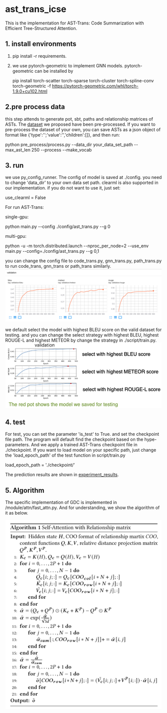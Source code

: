 # ast_trans_icse
This is the implementation for AST-Trans: Code Summarization with Efficient Tree-Structured Attention.
## 1. install environments
 1. pip install -r requirements.

 2. we use pytorch-geometric to implement GNN models. pytorch-geometric can be installed by 
    
    pip install torch-scatter torch-sparse torch-cluster torch-spline-conv torch-geometric -f https://pytorch-geometric.com/whl/torch-1.9.0+cu102.html

## 2.pre process data
this step attends to generate pot, sbt, paths and relationship matrices of ASTs.
The [dataset](https://drive.google.com/drive/folders/1dc42GFE6nx4x5_2_6H-qelTSI1KmPEJe) we proposed have been pre-processed. If you want to pre-process the dataset of your own, you can save ASTs as a json object of format like {'type':'';'value':'','children':[]}, and then run:

python pre_process/process.py --data_dir your_data_set_path --max_ast_len 250 --process --make_vocab

## 3. run
we use py_config_runner.
The config of model is saved at ./config.
you need to change 'data_dir' to your own data set path.
clearml is also supported in our implementation.
if you do not want to use it, just set:

use_clearml = False

For run AST-Trans:

single-gpu:

python main.py --config ./config/ast_trans.py --g 0

multi-gpu:

python -u -m torch.distributed.launch --nproc_per_node=2 --use_env main.py --config=./config/ast_trans.py --g 0,1

you can change the config file to code_trans.py, gnn_trans.py, path_trans.py to run code_trans, gnn_trans or path_trans similarly.
![different metrices results on the valid dataset ](tensorboard_results.png)

we default select the model with highest BLEU score on the valid dataset for testing. and you can change the select strategy with highest BLEU, highest ROUGE-L and highest METEOR by change the strategy in ./script/train.py.
![different strategy on valid dataset](metrices_results.png)

## 4. test
For test, you can set the parameter 'is_test' to True.
and set the checkpoint file path.
The program will default find the checkpoint based on the hype-parameters.
And we apply a trained AST-Trans checkpoint file in ./checkpoint.
If you want to load model on your specific path, just change the 'load_epoch_path' of the test function in script/train.py 

load_epoch_path = './checkpoint/'

The prediction results are shown in [experiment_results](./experiment_results).


## 5. Algorithm
The specific implementation of GDC is implemented in /module/attn/fast_attn.py.
And for understanding, we show the algorithm of it as below.

![algorithm of GDC](img.png)
